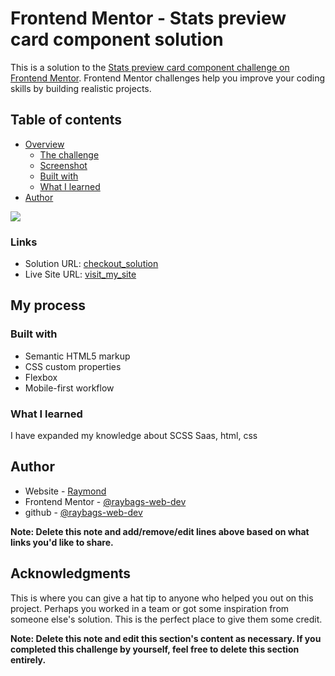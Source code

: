 # Frontend Mentor - Stats preview card component solution

This is a solution to the [Stats preview card component challenge on Frontend Mentor](https://www.frontendmentor.io/challenges/stats-preview-card-component-8JqbgoU62). Frontend Mentor challenges help you improve your coding skills by building realistic projects. 

## Table of contents

- [Overview](#overview)
  - [The challenge](#stats-preview-component)
  - [Screenshot](#screenshot)
  - [Built with](#html/css/Saas)
  - [What I learned](#Saas)
- [Author](#raymond)

![](./public/screenshots)

### Links

- Solution URL: [checkout_solution](https://starts-preview-card-component.netlify.app/)
- Live Site URL: [visit_my_site](https://raybags.com)

## My process

### Built with

- Semantic HTML5 markup
- CSS custom properties
- Flexbox
- Mobile-first workflow

### What I learned

I have expanded my knowledge about SCSS Saas, html, css

## Author

- Website - [Raymond](https://raybags.com)
- Frontend Mentor - [@raybags-web-dev](https://www.frontendmentor.io/profile/raybags-web-dev)
- github - [@raybags-web-dev](https://www.github.com/raybags-web-dev)

**Note: Delete this note and add/remove/edit lines above based on what links you'd like to share.**

## Acknowledgments

This is where you can give a hat tip to anyone who helped you out on this project. Perhaps you worked in a team or got some inspiration from someone else's solution. This is the perfect place to give them some credit.

**Note: Delete this note and edit this section's content as necessary. If you completed this challenge by yourself, feel free to delete this section entirely.**
